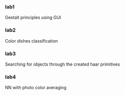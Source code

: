 ### lab1

Gestalt principles using GUI

### lab2

Color dishes classification

### lab3

Searching for objects through the created haar primitives

### lab4

NN with photo color averaging

